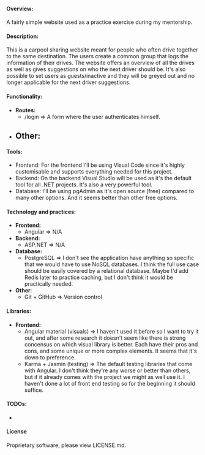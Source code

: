 #### Overview:
  A fairly simple website used as a practice exercise during my mentorship.

#### Description:
  This is a carpool sharing website meant for people who often drive together to the same destination. The users create a common group that logs the information of their drives. The website offers an overview of all the drives as well as gives suggestions on who the next driver should be. It's also possible to set users as guests/inactive and they will be greyed out and no longer applicable for the next driver suggestions.

#### Functionality:
  - **Routes:**
    - /login => A form where the user authenticates himself.
  - **Other:**
    - 

#### Tools:
  - Frontend: For the frontend I'll be using Visual Code since it's highly customisable and supports everything needed for this project.
  - Backend: On the backend Visual Studio will be used as it's the default tool for all .NET projects. It's also a very powerful tool.
  - Database: I'll be using pgAdmin as it's open source (free) compared to many other options. And it seems better than other free options.
 
#### Technology and practices:
  - **Frontend:**
    - Angular => N/A
  - **Backend:**
    - ASP.NET => N/A
  - **Database:**
    - PostgreSQL => I don't see the application have anything so specific that we would have to use NoSQL databases. I think the full use case should be easily covered by a relational database. Maybe I'd add Redis later to practice caching, but I don't think it would be practically needed.
  - **Other**:
    - Git + GitHub => Version control
	
#### Libraries:
  - **Frontend:**
	- Angular material (visuals) => I haven't used it before so I want to try it out, and after some research it doesn't seem like there is strong concensus on which visual library is better. Each have their pros and cons, and some unique or more complex elements. It seems that it's down to preference.
	- Karma + Jasmin (testing) => The default testing libraries that come with Angular. I don't think they're any worse or better than others, but if it already comes with the project we might as well use it. I haven't done a lot of front end testing so for the beginning it should suffice.
#### TODOs:
  - 
  
#### License
Proprietary software, please view LICENSE.md.

